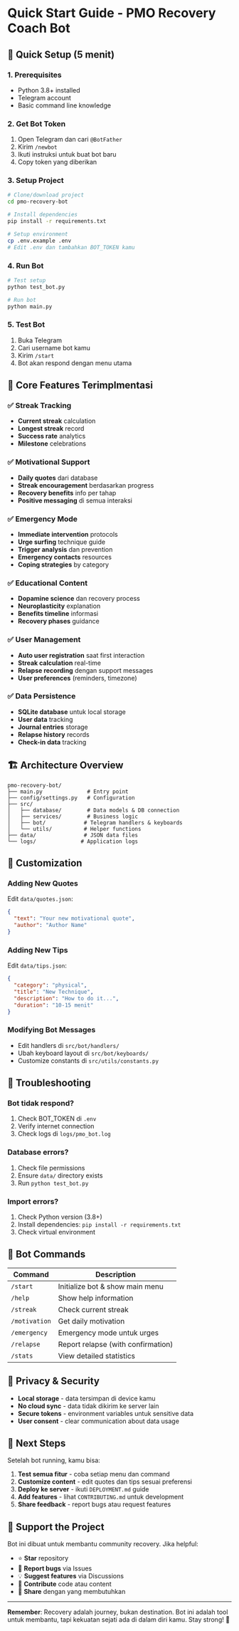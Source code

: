 # Quick Start Guide - PMO Recovery Coach Bot

## 🚀 Quick Setup (5 menit)

### 1. Prerequisites
- Python 3.8+ installed
- Telegram account
- Basic command line knowledge

### 2. Get Bot Token
1. Open Telegram dan cari `@BotFather`
2. Kirim `/newbot`
3. Ikuti instruksi untuk buat bot baru
4. Copy token yang diberikan

### 3. Setup Project
```bash
# Clone/download project
cd pmo-recovery-bot

# Install dependencies
pip install -r requirements.txt

# Setup environment
cp .env.example .env
# Edit .env dan tambahkan BOT_TOKEN kamu
```

### 4. Run Bot
```bash
# Test setup
python test_bot.py

# Run bot
python main.py
```

### 5. Test Bot
1. Buka Telegram
2. Cari username bot kamu
3. Kirim `/start`
4. Bot akan respond dengan menu utama

## 🎯 Core Features Terimplmentasi

### ✅ Streak Tracking
- **Current streak** calculation
- **Longest streak** record
- **Success rate** analytics
- **Milestone** celebrations

### ✅ Motivational Support  
- **Daily quotes** dari database
- **Streak encouragement** berdasarkan progress
- **Recovery benefits** info per tahap
- **Positive messaging** di semua interaksi

### ✅ Emergency Mode
- **Immediate intervention** protocols
- **Urge surfing** technique guide
- **Trigger analysis** dan prevention
- **Emergency contacts** resources
- **Coping strategies** by category

### ✅ Educational Content
- **Dopamine science** dan recovery process
- **Neuroplasticity** explanation
- **Benefits timeline** informasi
- **Recovery phases** guidance

### ✅ User Management
- **Auto user registration** saat first interaction
- **Streak calculation** real-time
- **Relapse recording** dengan support messages
- **User preferences** (reminders, timezone)

### ✅ Data Persistence
- **SQLite database** untuk local storage
- **User data** tracking
- **Journal entries** storage
- **Relapse history** records
- **Check-in data** tracking

## 🏗️ Architecture Overview

```
pmo-recovery-bot/
├── main.py              # Entry point
├── config/settings.py   # Configuration
├── src/
│   ├── database/        # Data models & DB connection
│   ├── services/        # Business logic
│   ├── bot/            # Telegram handlers & keyboards
│   └── utils/          # Helper functions
├── data/               # JSON data files
└── logs/              # Application logs
```

## 🔧 Customization

### Adding New Quotes
Edit `data/quotes.json`:
```json
{
  "text": "Your new motivational quote",
  "author": "Author Name"
}
```

### Adding New Tips
Edit `data/tips.json`:
```json
{
  "category": "physical",
  "title": "New Technique",
  "description": "How to do it...",
  "duration": "10-15 menit"
}
```

### Modifying Bot Messages
- Edit handlers di `src/bot/handlers/`
- Ubah keyboard layout di `src/bot/keyboards/`
- Customize constants di `src/utils/constants.py`

## 🚨 Troubleshooting

### Bot tidak respond?
1. Check BOT_TOKEN di `.env`
2. Verify internet connection
3. Check logs di `logs/pmo_bot.log`

### Database errors?
1. Check file permissions
2. Ensure `data/` directory exists
3. Run `python test_bot.py`

### Import errors?
1. Check Python version (3.8+)
2. Install dependencies: `pip install -r requirements.txt`
3. Check virtual environment

## 📱 Bot Commands

| Command | Description |
|---------|-------------|
| `/start` | Initialize bot & show main menu |
| `/help` | Show help information |
| `/streak` | Check current streak |
| `/motivation` | Get daily motivation |
| `/emergency` | Emergency mode untuk urges |
| `/relapse` | Report relapse (with confirmation) |
| `/stats` | View detailed statistics |

## 🔐 Privacy & Security

- **Local storage** - data tersimpan di device kamu
- **No cloud sync** - data tidak dikirim ke server lain  
- **Secure tokens** - environment variables untuk sensitive data
- **User consent** - clear communication about data usage

## 🎨 Next Steps

Setelah bot running, kamu bisa:

1. **Test semua fitur** - coba setiap menu dan command
2. **Customize content** - edit quotes dan tips sesuai preferensi
3. **Deploy ke server** - ikuti `DEPLOYMENT.md` guide
4. **Add features** - lihat `CONTRIBUTING.md` untuk development
5. **Share feedback** - report bugs atau request features

## 💝 Support the Project

Bot ini dibuat untuk membantu community recovery. Jika helpful:

- ⭐ **Star** repository
- 🐛 **Report bugs** via Issues
- 💡 **Suggest features** via Discussions  
- 🤝 **Contribute** code atau content
- 📢 **Share** dengan yang membutuhkan

---

**Remember**: Recovery adalah journey, bukan destination. Bot ini adalah tool untuk membantu, tapi kekuatan sejati ada di dalam diri kamu. Stay strong! 💪
